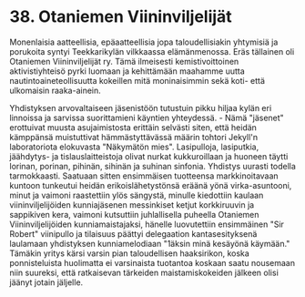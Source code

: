 


    
# 38. Otaniemen Viininviljelijät

Monenlaisia aatteellisia, epäaatteellisia jopa taloudellisiakin yhtymisiä ja porukoita syntyi 
Teekkarikylän vilkkaassa elämänmenossa. Eräs tällainen oli Otaniemen Viininviljelijät ry. Tämä 
ilmeisesti kemistivoittoinen aktivistiyhteisö pyrki luomaan ja kehittämään maahamme uutta 
nautintoaineteollisuutta kokeillen mitä moninaisimmin sekä koti- että ulkomaisin raaka-ainein. 

Yhdistyksen arvovaltaiseen jäsenistöön tutustuin pikku hiljaa kylän eri linnoissa ja sarvissa 
suorittamieni käyntien yhteydessä. - Nämä "jäsenet" erottuivat muusta asujaimistosta erittäin selvästi 
siten, että heidän kämppänsä muistuttivat hämmästyttävässä määrin tohtori Jekyll'n laboratoriota 
elokuvasta "Näkymätön mies". Lasipulloja, lasiputkia, jäähdytys- ja tislauslaitteistoja olivat nurkat 
kukkuroillaan ja huoneen täytti lorinan, porinan, pihinän, sihinän ja suhinan sinfonia. Yhdistys uurasti 
todella tarmokkaasti. Saatuaan sitten ensimmäisen tuotteensa markkinoitavaan kuntoon tunkeutui 
heidän erikoislähetystönsä eräänä yönä virka-asuntooni, minut ja vaimoni raastettiin ylös sängystä, 
minulle kiedottiin kaulaan viininviljelijöiden kunniajäsenen messinkiset ketjut korkkiruuvin ja 
sappikiven kera, vaimoni kutsuttiin juhlallisella puheella Otaniemen Viininviljelijöiden 
kunniamaistajaksi, hänelle luovutettiin ensimmäinen "Sir Robert" viinipullo ja tilaisuus päättyi 
delegaation kantasesityksenä laulamaan yhdistyksen kunniamelodiaan "1äksin minä kesäyönä 
käymään." Tämäkin yritys kärsi varsin pian taloudellisen haaksirikon, koska ponnisteluista huolimatta 
ei varsinaista tuotantoa koskaan saatu nousemaan niin suureksi, että ratkaisevan tärkeiden 
maistamiskokeiden jälkeen olisi jäänyt jotain jäljelle.
